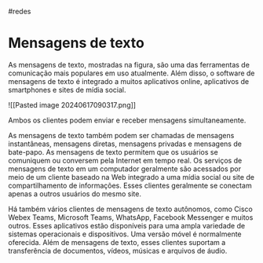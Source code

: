 #redes 
# Mensagens de texto

As mensagens de texto, mostradas na figura, são uma das ferramentas de comunicação mais populares em uso atualmente. Além disso, o software de mensagens de texto é integrado a muitos aplicativos online, aplicativos de smartphones e sites de mídia social.

![[Pasted image 20240617090317.png]]

Ambos os clientes podem enviar e receber mensagens simultaneamente.

As mensagens de texto também podem ser chamadas de mensagens instantâneas, mensagens diretas, mensagens privadas e mensagens de bate-papo. As mensagens de texto permitem que os usuários se comuniquem ou conversem pela Internet em tempo real. Os serviços de mensagens de texto em um computador geralmente são acessados por meio de um cliente baseado na Web integrado a uma mídia social ou site de compartilhamento de informações. Esses clientes geralmente se conectam apenas a outros usuários do mesmo site.

Há também vários clientes de mensagens de texto autônomos, como Cisco Webex Teams, Microsoft Teams, WhatsApp, Facebook Messenger e muitos outros. Esses aplicativos estão disponíveis para uma ampla variedade de sistemas operacionais e dispositivos. Uma versão móvel é normalmente oferecida. Além de mensagens de texto, esses clientes suportam a transferência de documentos, vídeos, músicas e arquivos de áudio.





